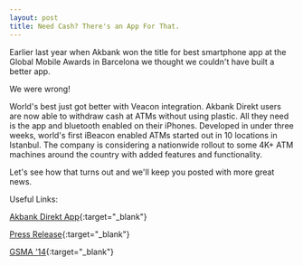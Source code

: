```yaml
---
layout: post
title: Need Cash? There's an App For That.
---
```

Earlier last year when Akbank won the title for best smartphone app at the Global Mobile Awards in Barcelona we thought we couldn't have built a better app. 

We were wrong!

World's best just got better with Veacon integration. Akbank Direkt users are now able to withdraw cash at ATMs without using plastic. All they need is the app and bluetooth enabled on their iPhones. Developed in under three weeks, world's first iBeacon enabled ATMs started out in 10 locations in Istanbul. The company is considering a  nationwide rollout to some 4K+ ATM machines around the country with added features and functionality. 

Let's see how that turns out and we'll keep you posted with more great news.



Useful Links:

[Akbank Direkt App](http://appstore.com/akbankdirekt){:target="_blank"}

[Press Release](http://press.valensas.com/94086-need-cash-there-s-an-app-for-that){:target="_blank"}

[GSMA '14](http://www.gsma.com/newsroom/press-release/gsma-winners-2014-global-mobile-awards/){:target="_blank"}



